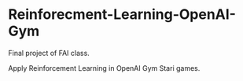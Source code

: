 # Reinforecment-Learning-OpenAI-Gym
Final project of FAI class.

Apply Reinforcement Learning in OpenAI Gym Stari games.
